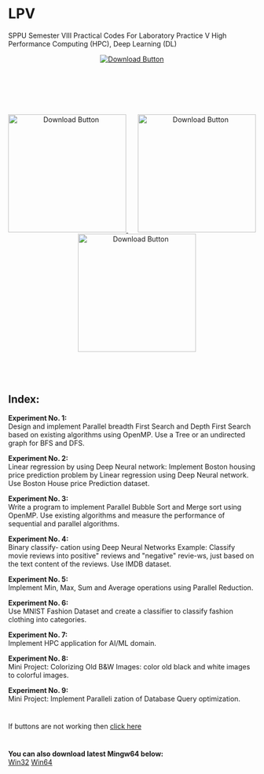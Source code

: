 # LPV
SPPU Semester VIII Practical Codes For Laboratory Practice V High Performance Computing (HPC), Deep Learning (DL)
<br>


<p align="center">
  <a href="https://github.com/brechtsanders/winlibs_mingw/releases/download/14.2.0posix-12.0.0-ucrt-r3/winlibs-x86_64-posix-seh-gcc-14.2.0-llvm-19.1.7-mingw-w64ucrt-12.0.0-r3.zip">
  <img src="https://github.com/user-attachments/assets/c9d2a265-acbd-49a9-af91-b016392b6c96" 
       alt="Download Button" 
       style="cursor: pointer;" />

#
<br><br><br>

<p align="center">
  <a href="https://drive.google.com/uc?export=download&id=1Orw8r8-OuMIBG5-8DYHNaZOqSKkGor-v">
  <img src="https://github.com/user-attachments/assets/2684d9f2-06c5-4ab3-9852-09b906123143" 
       alt="Download Button" 
       width="240" 
       style="cursor: pointer;" />
</a>&nbsp;&nbsp;&nbsp;&nbsp;
  <a href="https://drive.google.com/uc?export=download&id=1blOtnw8EGVpwr5HFiTEnGtU2LF-11Ni1">
  <img src="https://github.com/user-attachments/assets/819d8393-8de5-47f9-a024-da90f72223c3" 
       alt="Download Button" 
       width="240" 
       style="cursor: pointer;" />
</a>&nbsp;&nbsp;&nbsp;&nbsp;
  <a href="https://drive.google.com/uc?export=download&id=1niVMBkt4QoAlw3-Q8H1N8xTY_bNkaMAE">
  <img src="https://github.com/user-attachments/assets/2e442dd7-8531-4e69-89ee-310b8d13ca53" 
       alt="Download Button" 
       width="240" 
       style="cursor: pointer;" />
 </a><br><br>
  <!--<br><br> -->
<!--
  <a href="https://drive.google.com/uc?export=download&id=1niVMBkt4QoAlw3-Q8H1N8xTY_bNkaMAE">
  <img src="https://github.com/user-attachments/assets/fed93179-9e6b-4849-af89-f0d426cdaafa" 
       alt="Download Button" 
       width="50" 
       style="cursor: pointer;" /> -->
</a><br><br>
</p>

<!--
<br><br>
**Note:**<br>
Its super important to use latest Mingw64. Download here: [Win32](https://github.com/brechtsanders/winlibs_mingw/releases/download/14.2.0posix-12.0.0-ucrt-r3/winlibs-i686-posix-dwarf-gcc-14.2.0-llvm-19.1.7-mingw-w64ucrt-12.0.0-r3.zip)  [Win64](https://github.com/brechtsanders/winlibs_mingw/releases/download/14.2.0posix-12.0.0-ucrt-r3/winlibs-x86_64-posix-seh-gcc-14.2.0-llvm-19.1.7-mingw-w64ucrt-12.0.0-r3.zip) <br>
We are performing operations on system threads so old mingw may not work.
<br><br>-->

## Index:
**Experiment No. 1:**<br>
Design and implement Parallel breadth First Search and Depth First Search based on existing algorithms using OpenMP. Use a Tree or an undirected graph for BFS and DFS.<br>

**Experiment No. 2:**<br>
Linear regression by using Deep Neural network: Implement Boston housing price prediction problem by Linear regression using Deep Neural network. Use Boston House price Prediction dataset. <br>

**Experiment No. 3:**<br>
Write a program to implement Parallel Bubble Sort and Merge sort using OpenMP. Use existing algorithms and measure the performance of sequential and parallel algorithms.<br>

**Experiment No. 4:**<br>
Binary classify- cation using Deep Neural Networks Example: Classify movie reviews into positive" reviews and "negative" revie-ws, just based on the text content of the reviews. Use IMDB dataset.<br>

**Experiment No. 5:**<br>
Implement Min, Max, Sum and Average operations using Parallel Reduction.<br>

**Experiment No. 6:**<br>
Use MNIST Fashion Dataset and create a classifier to classify fashion clothing into categories.<br>

**Experiment No. 7:**<br>
Implement HPC application for AI/ML domain.<br>

**Experiment No. 8:**<br>
Mini Project: Colorizing Old B&W Images: color old black and white images to colorful images.<br>

**Experiment No. 9:**<br>
Mini Project: Implement Paralleli zation of Database Query optimization.<br>
#
If buttons are not working then [click here](https://drive.google.com/drive/folders/1x76WUorRHgHn2OGSUMZLjzgxQr7SQfrX?usp=sharing)

#
**You can also download latest Mingw64 below:**<br>
[Win32](https://github.com/brechtsanders/winlibs_mingw/releases/download/14.2.0posix-12.0.0-ucrt-r3/winlibs-i686-posix-dwarf-gcc-14.2.0-llvm-19.1.7-mingw-w64ucrt-12.0.0-r3.zip)  [Win64](https://github.com/brechtsanders/winlibs_mingw/releases/download/14.2.0posix-12.0.0-ucrt-r3/winlibs-x86_64-posix-seh-gcc-14.2.0-llvm-19.1.7-mingw-w64ucrt-12.0.0-r3.zip)  <br>







